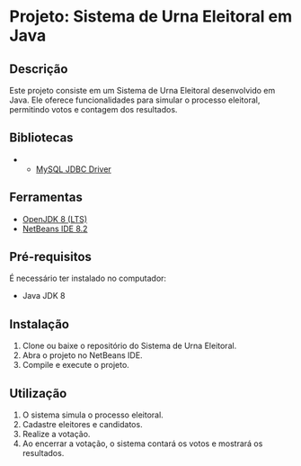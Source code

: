 # Projeto: Sistema de Urna Eleitoral em Java

## Descrição
Este projeto consiste em um Sistema de Urna Eleitoral desenvolvido em Java. Ele oferece funcionalidades para simular o processo eleitoral, permitindo votos e contagem dos resultados.

## Bibliotecas
- - [MySQL JDBC Driver](https://dev.mysql.com/downloads/connector/j/)

## Ferramentas
- [OpenJDK 8 (LTS)](https://adoptopenjdk.net/)
- [NetBeans IDE 8.2](https://netbeans-ide.informer.com/8.2/)

## Pré-requisitos
É necessário ter instalado no computador:
- Java JDK 8

## Instalação
1. Clone ou baixe o repositório do Sistema de Urna Eleitoral.
2. Abra o projeto no NetBeans IDE.
3. Compile e execute o projeto.

## Utilização
1. O sistema simula o processo eleitoral.
2. Cadastre eleitores e candidatos.
3. Realize a votação.
4. Ao encerrar a votação, o sistema contará os votos e mostrará os resultados.
